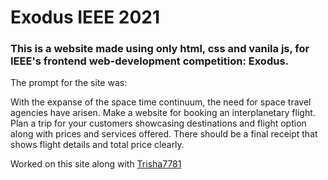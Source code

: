 # Exodus IEEE 2021

### This is a website made using only html, css and vanila js, for IEEE's frontend web-development competition: Exodus.

The prompt for the site was:

With the expanse of the space time continuum, the need for space travel agencies have arisen. Make a website for booking an interplanetary flight. 
Plan a trip for your customers showcasing destinations and flight option along with prices and services offered. 
There should be a final receipt that shows flight details and total price clearly.

Worked on this site along with [Trisha7781](https://github.com/Trisha7781)

